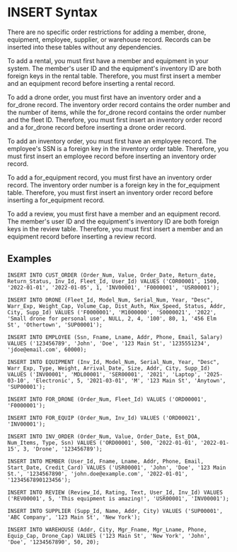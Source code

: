 # INSERT Syntax

There are no specific order restrictions for adding a member, drone, equipment, employee, supplier, or warehouse record. Records can be inserted into these tables without any dependencies.

To add a rental, you must first have a member and equipment in your system. The member's user ID and the equipment's inventory ID are both foreign keys in the rental table. Therefore, you must first insert a member and an equipment record before inserting a rental record.

To add a drone order, you must first have an inventory order and a for_drone record. The inventory order record contains the order number and the number of items, while the for_drone record contains the order number and the fleet ID. Therefore, you must first insert an inventory order record and a for_drone record before inserting a drone order record.

To add an inventory order, you must first have an employee record. The employee's SSN is a foreign key in the inventory order table. Therefore, you must first insert an employee record before inserting an inventory order record.

To add a for_equipment record, you must first have an inventory order record. The inventory order number is a foreign key in the for_equipment table. Therefore, you must first insert an inventory order record before inserting a for_equipment record.

To add a review, you must first have a member and an equipment record. The member's user ID and the equipment's inventory ID are both foreign keys in the review table. Therefore, you must first insert a member and an equipment record before inserting a review record.

## Examples

    INSERT INTO CUST_ORDER (Order_Num, Value, Order_Date, Return_date, Return_Status, Inv_Id, Fleet_Id, User_Id) VALUES ('COR00001', 1500, '2022-01-01', '2022-01-05', 1, 'INV00001', 'F0000001', 'USR00001');

    INSERT INTO DRONE (Fleet_Id, Model_Num, Serial_Num, Year, "Desc", Warr_Exp, Weight_Cap, Volume_Cap, Dist_Auth, Max_Speed, Status, Addr, City, Supp_Id) VALUES ('F0000001', 'M1000000', 'S0000021', '2022', 'Small drone for personal use', NULL, 2, 4, '100', 80, 1, '456 Elm St', 'Othertown', 'SUP00001');

    INSERT INTO EMPLOYEE (Ssn, Fname, Lname, Addr, Phone, Email, Salary) VALUES ('123456789', 'John', 'Doe', '123 Main St', '1235551234', 'jdoe@email.com', 60000);

    INSERT INTO EQUIPMENT (Inv_Id, Model_Num, Serial_Num, Year, "Desc", Warr_Exp, Type, Weight, Arrival_Date, Size, Addr, City, Supp_Id) VALUES ('INV00001', 'MDL00001', 'SER00001', '2021', 'Laptop', '2025-03-10', 'Electronic', 5, '2021-03-01', 'M', '123 Main St', 'Anytown', 'SUP00001');

    INSERT INTO FOR_DRONE (Order_Num, Fleet_Id) VALUES ('ORD00001', 'F0000001');

    INSERT INTO FOR_EQUIP (Order_Num, Inv_Id) VALUES ('ORD00021', 'INV00001');

    INSERT INTO INV_ORDER (Order_Num, Value, Order_Date, Est_DOA, Num_Items, Type, Ssn) VALUES ('ORD00001', 500, '2022-01-01', '2022-01-15', 3, 'Drone', '123456789');

    INSERT INTO MEMBER (User_Id, Fname, Lname, Addr, Phone, Email, Start_Date, Credit_Card) VALUES ('USR00001', 'John', 'Doe', '123 Main St.', '1234567890', 'john.doe@example.com', '2022-01-01', '1234567890123456');

    INSERT INTO REVIEW (Review_Id, Rating, Text, User_Id, Inv_Id) VALUES ('REV00001', 5, 'This equipment is amazing!', 'USR00001', 'INV00001');

    INSERT INTO SUPPLIER (Supp_Id, Name, Addr, City) VALUES ('SUP00001', 'ABC Company', '123 Main St', 'New York');

    INSERT INTO WAREHOUSE (Addr, City, Mgr_Fname, Mgr_Lname, Phone, Equip_Cap, Drone_Cap) VALUES ('123 Main St', 'New York', 'John', 'Doe', '1234567890', 50, 20);
